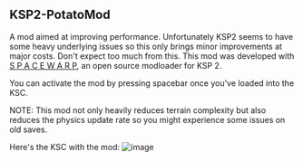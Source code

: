 ## KSP2-PotatoMod
A mod aimed at improving performance. Unfortunately KSP2 seems to have some heavy underlying issues so this only brings minor improvements at major costs. Don't expect too much from this.
This mod was developed with [S P A C E  W A R P](https://github.com/X606/SpaceWarp), an open source modloader for KSP 2.

You can activate the mod by pressing spacebar once you've loaded into the KSC.

NOTE: This mod not only heavily reduces terrain complexity but also reduces the physics update rate so you might experience some issues on old saves.

Here's the KSC with the mod:
![image](https://user-images.githubusercontent.com/54477532/221343844-15568e7a-e2c4-4e81-b579-7d4a1bcec835.png)
